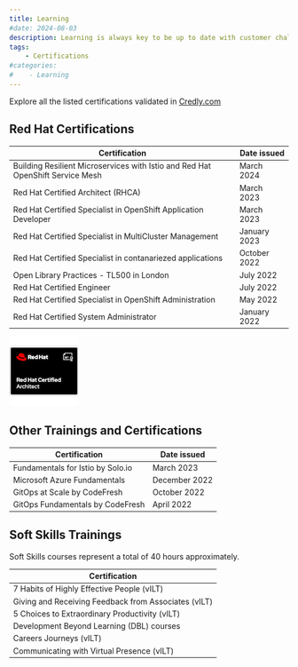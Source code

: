 ```yaml
---
title: Learning
#date: 2024-08-03
description: Learning is always key to be up to date with customer challenges. Here is a summary of the Certifications I manage to pass.
tags: 
    - Certifications
#categories:
#    - Learning
---
```


Explore all the listed certifications validated in [Credly.com](https://www.credly.com/users/jtovarro)

## Red Hat Certifications

| Certification | Date issued |
| ------------- | ----------- |
| Building Resilient Microservices with Istio and Red Hat OpenShift Service Mesh | March 2024 |
| Red Hat Certified Architect (RHCA) | March 2023 |
| Red Hat Certified Specialist in OpenShift Application Developer | March 2023 |
| Red Hat Certified Specialist in MultiCluster Management | January 2023 |
| Red Hat Certified Specialist in contanariezed applications | October 2022 |
| Open Library Practices - TL500 in London | July 2022 |
| Red Hat Certified Engineer | July 2022 |
| Red Hat Certified Specialist in OpenShift Administration | May 2022 |
| Red Hat Certified System Administrator | January 2022 |

![RHCA](rhca.png)

## Other Trainings and Certifications

| Certification | Date issued |
| ------------- | ----------- |
| Fundamentals for Istio by Solo.io | March 2023 |
| Microsoft Azure Fundamentals | December 2022 |
| GitOps at Scale by CodeFresh | October 2022 |
| GitOps Fundamentals by CodeFresh | April 2022 |

## Soft Skills Trainings

Soft Skills courses represent a total of 40 hours approximately.

| Certification |
| ------------- |
| 7 Habits of Highly Effective People (vILT) |
| Giving and Receiving Feedback from Associates (vILT) |
| 5 Choices to Extraordinary Productivity (vILT) |
| Development Beyond Learning (DBL) courses |
| Careers Journeys (vILT) |
| Communicating with Virtual Presence (vILT) |